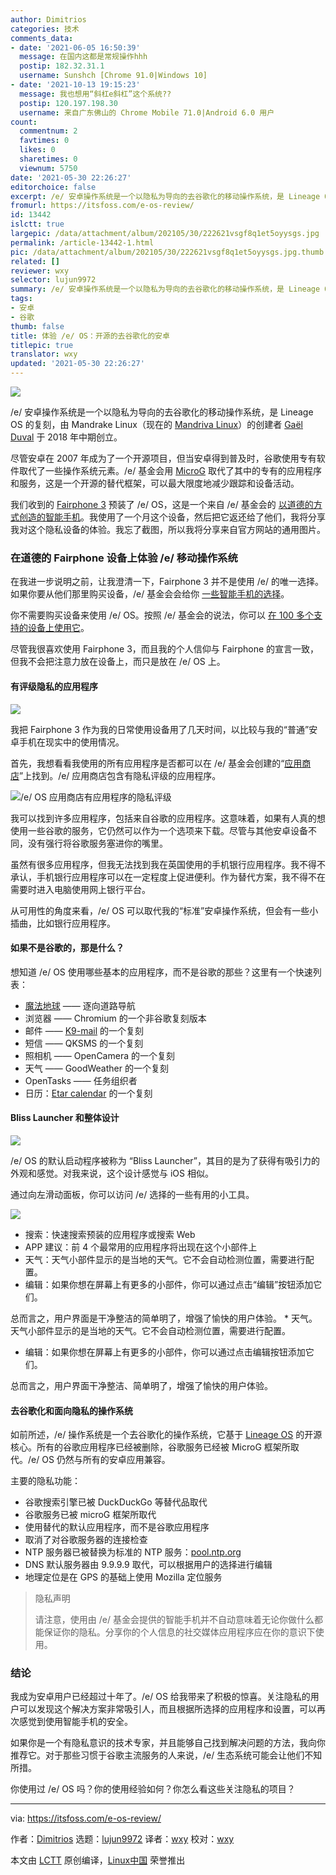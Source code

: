 ```yaml
---
author: Dimitrios
categories: 技术
comments_data:
- date: '2021-06-05 16:50:39'
  message: 在国内这都是常规操作hhh
  postip: 182.32.31.1
  username: Sunshch [Chrome 91.0|Windows 10]
- date: '2021-10-13 19:15:23'
  message: 我也想用“斜杠e斜杠”这个系统??
  postip: 120.197.198.30
  username: 来自广东佛山的 Chrome Mobile 71.0|Android 6.0 用户
count:
  commentnum: 2
  favtimes: 0
  likes: 0
  sharetimes: 0
  viewnum: 5750
date: '2021-05-30 22:26:27'
editorchoice: false
excerpt: /e/ 安卓操作系统是一个以隐私为导向的去谷歌化的移动操作系统，是 Lineage OS 的复刻
fromurl: https://itsfoss.com/e-os-review/
id: 13442
islctt: true
largepic: /data/attachment/album/202105/30/222621vsgf8q1et5oyysgs.jpg
permalink: /article-13442-1.html
pic: /data/attachment/album/202105/30/222621vsgf8q1et5oyysgs.jpg.thumb.jpg
related: []
reviewer: wxy
selector: lujun9972
summary: /e/ 安卓操作系统是一个以隐私为导向的去谷歌化的移动操作系统，是 Lineage OS 的复刻
tags:
- 安卓
- 谷歌
thumb: false
title: 体验 /e/ OS：开源的去谷歌化的安卓
titlepic: true
translator: wxy
updated: '2021-05-30 22:26:27'
---
```


![](/data/attachment/album/202105/30/222621vsgf8q1et5oyysgs.jpg)


/e/ 安卓操作系统是一个以隐私为导向的去谷歌化的移动操作系统，是 Lineage OS 的复刻，由 Mandrake Linux（现在的 [Mandriva Linux](https://en.wikipedia.org/wiki/Mandriva_Linux)）的创建者 [Gaël Duval](https://en.wikipedia.org/wiki/Ga%C3%ABl_Duval) 于 2018 年中期创立。


尽管安卓在 2007 年成为了一个开源项目，但当安卓得到普及时，谷歌使用专有软件取代了一些操作系统元素。/e/ 基金会用 [MicroG](https://en.wikipedia.org/wiki/MicroG) 取代了其中的专有的应用程序和服务，这是一个开源的替代框架，可以最大限度地减少跟踪和设备活动。


我们收到的 [Fairphone 3](https://esolutions.shop/shop/e-os-fairphone-3-fr/) 预装了 /e/ OS，这是一个来自 /e/ 基金会的 [以道德的方式创造的智能手机](https://www.fairphone.com/en/story/?ref=header)。我使用了一个月这个设备，然后把它返还给了他们，我将分享我对这个隐私设备的体验。我忘了截图，所以我将分享来自官方网站的通用图片。


### 在道德的 Fairphone 设备上体验 /e/ 移动操作系统


在我进一步说明之前，让我澄清一下，Fairphone 3 并不是使用 /e/ 的唯一选择。如果你要从他们那里购买设备，/e/ 基金会会给你 [一些智能手机的选择](https://esolutions.shop/shop/)。


你不需要购买设备来使用 /e/ OS。按照 /e/ 基金会的说法，你可以 [在 100 多个支持的设备上使用它](https://doc.e.foundation/devices/)。


尽管我很喜欢使用 Fairphone 3，而且我的个人信仰与 Fairphone 的宣言一致，但我不会把注意力放在设备上，而只是放在 /e/ OS 上。


#### 有评级隐私的应用程序


![](/data/attachment/album/202105/30/222628epkwco5wozoh5wc5.png)


我把 Fairphone 3 作为我的日常使用设备用了几天时间，以比较与我的“普通”安卓手机在现实中的使用情况。


首先，我想看看我使用的所有应用程序是否都可以在 /e/ 基金会创建的“[应用商店](https://e.foundation/e-os-available-applications/)”上找到。/e/ 应用商店包含有隐私评级的应用程序。


![/e/ OS 应用商店有应用程序的隐私评级](/data/attachment/album/202105/30/222628fvcyya0yzcaz099u.png)


我可以找到许多应用程序，包括来自谷歌的应用程序。这意味着，如果有人真的想使用一些谷歌的服务，它仍然可以作为一个选项来下载。尽管与其他安卓设备不同，没有强行将谷歌服务塞进你的嘴里。


虽然有很多应用程序，但我无法找到我在英国使用的手机银行应用程序。我不得不承认，手机银行应用程序可以在一定程度上促进便利。作为替代方案，我不得不在需要时进入电脑使用网上银行平台。


从可用性的角度来看，/e/ OS 可以取代我的“标准”安卓操作系统，但会有一些小插曲，比如银行应用程序。


#### 如果不是谷歌的，那是什么？


想知道 /e/ OS 使用哪些基本的应用程序，而不是谷歌的那些？这里有一个快速列表：


* [魔法地球](https://www.magicearth.com/) —— 逐向道路导航
* 浏览器 —— Chromium 的一个非谷歌复刻版本
* 邮件 —— [K9-mail](https://k9mail.app/) 的一个复刻
* 短信 —— QKSMS 的一个复刻
* 照相机 —— OpenCamera 的一个复刻
* 天气 —— GoodWeather 的一个复刻
* OpenTasks —— 任务组织者
* 日历：[Etar calendar](https://github.com/Etar-Group/Etar-Calendar) 的一个复刻


#### Bliss Launcher 和整体设计


![](/data/attachment/album/202105/30/222629rwmjrw6vmymymmm0.jpg)


/e/ OS 的默认启动程序被称为 “Bliss Launcher”，其目的是为了获得有吸引力的外观和感觉。对我来说，这个设计感觉与 iOS 相似。


通过向左滑动面板，你可以访问 /e/ 选择的一些有用的小工具。


![](/data/attachment/album/202105/30/222629v5sis5kvlssv5fos.jpg)


* 搜索：快速搜索预装的应用程序或搜索 Web
* APP 建议：前 4 个最常用的应用程序将出现在这个小部件上
* 天气：天气小部件显示的是当地的天气。它不会自动检测位置，需要进行配置。
* 编辑：如果你想在屏幕上有更多的小部件，你可以通过点击“编辑”按钮添加它们。


总而言之，用户界面是干净整洁的简单明了，增强了愉快的用户体验。 \* 天气。天气小部件显示的是当地的天气。它不会自动检测位置，需要进行配置。


* 编辑：如果你想在屏幕上有更多的小部件，你可以通过点击编辑按钮添加它们。


总而言之，用户界面干净整洁、简单明了，增强了愉快的用户体验。


#### 去谷歌化和面向隐私的操作系统


如前所述，/e/ 操作系统是一个去谷歌化的操作系统，它基于 [Lineage OS](https://lineageos.org/) 的开源核心。所有的谷歌应用程序已经被删除，谷歌服务已经被 MicroG 框架所取代。/e/ OS 仍然与所有的安卓应用兼容。


主要的隐私功能：


* 谷歌搜索引擎已被 DuckDuckGo 等替代品取代
* 谷歌服务已被 microG 框架所取代
* 使用替代的默认应用程序，而不是谷歌应用程序
* 取消了对谷歌服务器的连接检查
* NTP 服务器已被替换为标准的 NTP 服务：[pool.ntp.org](http://pool.ntp.org)
* DNS 默认服务器由 9.9.9.9 取代，可以根据用户的选择进行编辑
* 地理定位是在 GPS 的基础上使用 Mozilla 定位服务



> 
> 隐私声明
> 
> 
> 请注意，使用由 /e/ 基金会提供的智能手机并不自动意味着无论你做什么都能保证你的隐私。分享你的个人信息的社交媒体应用程序应在你的意识下使用。
> 
> 
> 


### 结论


我成为安卓用户已经超过十年了。/e/ OS 给我带来了积极的惊喜。关注隐私的用户可以发现这个解决方案非常吸引人，而且根据所选择的应用程序和设置，可以再次感觉到使用智能手机的安全。


如果你是一个有隐私意识的技术专家，并且能够自己找到解决问题的方法，我向你推荐它。对于那些习惯于谷歌主流服务的人来说，/e/ 生态系统可能会让他们不知所措。


你使用过 /e/ OS 吗？你的使用经验如何？你怎么看这些关注隐私的项目？




---


via: <https://itsfoss.com/e-os-review/>


作者：[Dimitrios](https://itsfoss.com/author/dimitrios/) 选题：[lujun9972](https://github.com/lujun9972) 译者：[wxy](https://github.com/wxy) 校对：[wxy](https://github.com/wxy)


本文由 [LCTT](https://github.com/LCTT/TranslateProject) 原创编译，[Linux中国](https://linux.cn/) 荣誉推出